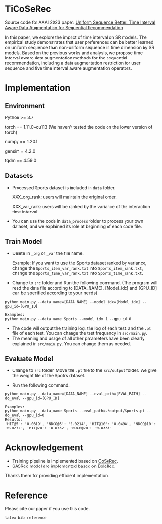 # TiCoSeRec
Source code for AAAI 2023 paper: [Uniform Sequence Better: Time Interval Aware Data Augmentation for Sequential Recommendation]()

In this paper, we explore the impact of time interval on SR models. The empirical study demonstrates that user preferences can be better learned on uniform sequence than non-uniform sequence in time dimension by SR models. Based on the previous works and analysis, we propose time interval aware data augmentation methods for the sequential recommendation, including a data augmentation restriction for user sequence and five time interval aware augmentation operators.


# Implementation
## Environment

Python >= 3.7

torch == 1.11.0+cu113 (We haven't tested the code on the lower version of torch)

numpy == 1.20.1

gensim = 4.2.0

tqdm == 4.59.0

## Datasets

- Processed Sports dataset is included in `data` folder. 

  XXX_org_rank: users will maintain the original order.

  XXX_var_rank: users will be ranked by the variance of the interaction time interval.

- You can use the code in `data_process` folder to process your own dataset, and we explained its role at beginning of each code file.

## Train Model

- Delete in `_org` or `_var` the file name. 
  
  Example: If you want to use the Sports dataset ranked by variance, change the `Sports_item_var_rank.txt` into `Sports_item_rank.txt`, change the `Sports_time_var_rank.txt` into `Sports_time_rank.txt`.

- Change to `src` folder and Run the following command. (The program will read the data file according to [DATA_NAME]. [Model_idx] and [GPU_ID] can be specified according to your needs)
```
python main.py --data_name=[DATA_NAME] --model_idx=[Model_idx] --gpu_id=[GPU_ID]
```

```
Examples:
python main.py --data_name Sports --model_idx 1 --gpu_id 0
```

- The code will output the training log, the log of each test, and the `.pt` file of each test. You can change the test frequency in `src/main.py`.
- The meaning and usage of all other parameters have been clearly explained in `src/main.py`. You can change them as needed.

## Evaluate Model

- Change to `src` folder, Move the `.pt` file to the `src/output` folder. We give the weight file of the Spotrs dataset.

- Run the following command.
```
python main.py --data_name=[DATA_NAME] --eval_path=[EVAL_PATH] --do_eval --gpu_id=[GPU_ID]
```

```
Examples:
python main.py --data_name Sports --eval_path=./output/Sports.pt --do_eval --gpu_id=0
Results:
'HIT@5': '0.0319', 'NDCG@5': '0.0214', 'HIT@10': '0.0498', 'NDCG@10': '0.0271', 'HIT@20': '0.0752', 'NDCG@20': '0.0335'
```


# Acknowledgement
 - Training pipeline is implemented based on [CoSeRec](https://github.com/YChen1993/CoSeRec).
 - SASRec model are implemented based on [BoleRec](https://github.com/RUCAIBox/RecBole). 

Thanks them for providing efficient implementation.


# Reference

Please cite our paper if you use this code.

```
latex bib reference
```
